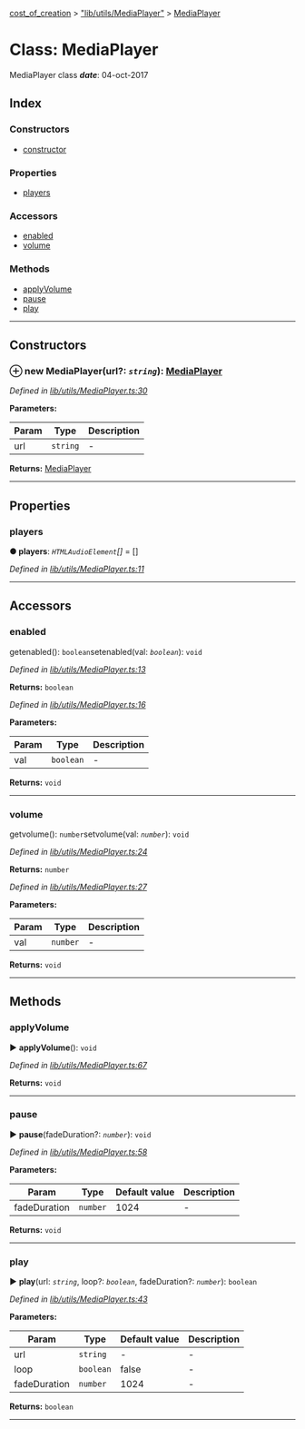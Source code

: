 [cost_of_creation](../README.md) > ["lib/utils/MediaPlayer"](../modules/_lib_utils_mediaplayer_.md) > [MediaPlayer](../classes/_lib_utils_mediaplayer_.mediaplayer.md)



# Class: MediaPlayer


MediaPlayer class
*__date__*: 04-oct-2017


## Index

### Constructors

* [constructor](_lib_utils_mediaplayer_.mediaplayer.md#constructor)


### Properties

* [players](_lib_utils_mediaplayer_.mediaplayer.md#players)


### Accessors

* [enabled](_lib_utils_mediaplayer_.mediaplayer.md#enabled)
* [volume](_lib_utils_mediaplayer_.mediaplayer.md#volume)


### Methods

* [applyVolume](_lib_utils_mediaplayer_.mediaplayer.md#applyvolume)
* [pause](_lib_utils_mediaplayer_.mediaplayer.md#pause)
* [play](_lib_utils_mediaplayer_.mediaplayer.md#play)



---
## Constructors
<a id="constructor"></a>


### ⊕ **new MediaPlayer**(url?: *`string`*): [MediaPlayer](_lib_utils_mediaplayer_.mediaplayer.md)


*Defined in [lib/utils/MediaPlayer.ts:30](https://github.com/codeartisticninja/cost_of_creation/blob/a194b56/src/script/_classes/lib/utils/MediaPlayer.ts#L30)*



**Parameters:**

| Param | Type | Description |
| ------ | ------ | ------ |
| url | `string`   |  - |





**Returns:** [MediaPlayer](_lib_utils_mediaplayer_.mediaplayer.md)

---


## Properties
<a id="players"></a>

###  players

**●  players**:  *`HTMLAudioElement`[]*  = []

*Defined in [lib/utils/MediaPlayer.ts:11](https://github.com/codeartisticninja/cost_of_creation/blob/a194b56/src/script/_classes/lib/utils/MediaPlayer.ts#L11)*





___


## Accessors
<a id="enabled"></a>

###  enabled


getenabled(): `boolean`setenabled(val: *`boolean`*): `void`

*Defined in [lib/utils/MediaPlayer.ts:13](https://github.com/codeartisticninja/cost_of_creation/blob/a194b56/src/script/_classes/lib/utils/MediaPlayer.ts#L13)*





**Returns:** `boolean`

*Defined in [lib/utils/MediaPlayer.ts:16](https://github.com/codeartisticninja/cost_of_creation/blob/a194b56/src/script/_classes/lib/utils/MediaPlayer.ts#L16)*



**Parameters:**

| Param | Type | Description |
| ------ | ------ | ------ |
| val | `boolean`   |  - |





**Returns:** `void`



___

<a id="volume"></a>

###  volume


getvolume(): `number`setvolume(val: *`number`*): `void`

*Defined in [lib/utils/MediaPlayer.ts:24](https://github.com/codeartisticninja/cost_of_creation/blob/a194b56/src/script/_classes/lib/utils/MediaPlayer.ts#L24)*





**Returns:** `number`

*Defined in [lib/utils/MediaPlayer.ts:27](https://github.com/codeartisticninja/cost_of_creation/blob/a194b56/src/script/_classes/lib/utils/MediaPlayer.ts#L27)*



**Parameters:**

| Param | Type | Description |
| ------ | ------ | ------ |
| val | `number`   |  - |





**Returns:** `void`



___


## Methods
<a id="applyvolume"></a>

###  applyVolume

► **applyVolume**(): `void`



*Defined in [lib/utils/MediaPlayer.ts:67](https://github.com/codeartisticninja/cost_of_creation/blob/a194b56/src/script/_classes/lib/utils/MediaPlayer.ts#L67)*





**Returns:** `void`





___

<a id="pause"></a>

###  pause

► **pause**(fadeDuration?: *`number`*): `void`



*Defined in [lib/utils/MediaPlayer.ts:58](https://github.com/codeartisticninja/cost_of_creation/blob/a194b56/src/script/_classes/lib/utils/MediaPlayer.ts#L58)*



**Parameters:**

| Param | Type | Default value | Description |
| ------ | ------ | ------ | ------ |
| fadeDuration | `number`  | 1024 |   - |





**Returns:** `void`





___

<a id="play"></a>

###  play

► **play**(url: *`string`*, loop?: *`boolean`*, fadeDuration?: *`number`*): `boolean`



*Defined in [lib/utils/MediaPlayer.ts:43](https://github.com/codeartisticninja/cost_of_creation/blob/a194b56/src/script/_classes/lib/utils/MediaPlayer.ts#L43)*



**Parameters:**

| Param | Type | Default value | Description |
| ------ | ------ | ------ | ------ |
| url | `string`  | - |   - |
| loop | `boolean`  | false |   - |
| fadeDuration | `number`  | 1024 |   - |





**Returns:** `boolean`





___


